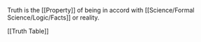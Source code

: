 Truth is the [[Property]] of being in accord with [[Science/Formal Science/Logic/Facts]] or reality.

[[Truth Table]]


